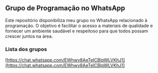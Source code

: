 ## Grupo de Programação no WhatsApp

Este repositório disponibiliza meu grupo no WhatsApp relacionado à programação.
O objetivo é facilitar o acesso a materiais de qualidade e fornecer um ambiente
saudável e respeitoso para que todos possam crescer juntos na área.
### Lista dos grupos

[https://chat.whatsapp.com/EWhwv8AeTeICBlpWLVKhJ1](https://chat.whatsapp.com/EWhwv8AeTeICBlpWLVKhJ1)
